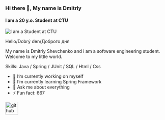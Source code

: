 ### Hi there 👋, My name is Dmitriy
#### I am a 20 y.o. Student at CTU
![I am a Student at CTU](https://data.whicdn.com/images/329318714/original.jpg)

Hello/Dobrý den/Доброго дня 

My name is Dmitriy Shevchenko and i am a software engineering student. Welcome to my little world.


Skills: Java / Spring / JUnit /  SQL / Html / Css

- 🔭 I’m currently working on myself 
- 🌱 I’m currently learning Spring Framework
- 💬 Ask me about everything 
- ⚡ Fun fact: 667 


[<img src='https://cdn.jsdelivr.net/npm/simple-icons@3.0.1/icons/github.svg' alt='github' height='40'>](https://github.com/SamSapuel)  






